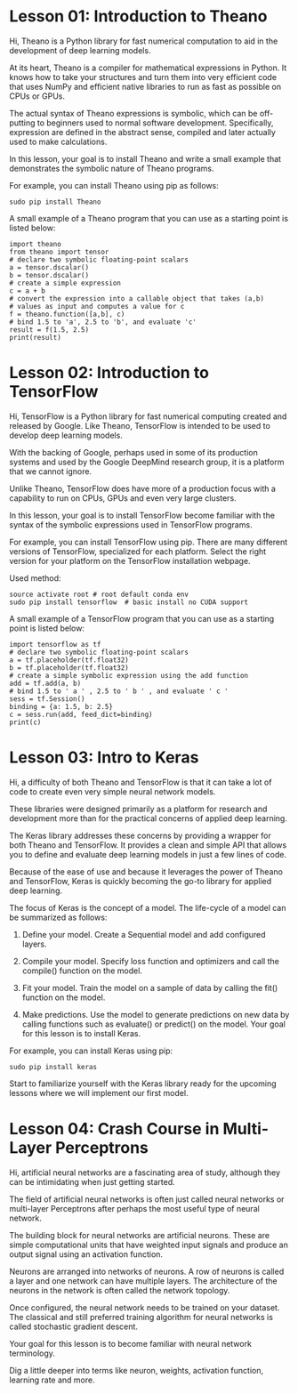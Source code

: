 # Lesson 01: Introduction to Theano

Hi, Theano is a Python library for fast numerical computation to aid in the development of deep learning models.

At its heart, Theano is a compiler for mathematical expressions in Python. It knows how to take your structures and turn them into very efficient code that uses NumPy and efficient native libraries to run as fast as possible on CPUs or GPUs.

The actual syntax of Theano expressions is symbolic, which can be off-putting to beginners used to normal software development. Specifically, expression are defined in the abstract sense, compiled and later actually used to make calculations.

In this lesson, your goal is to install Theano and write a small example that demonstrates the symbolic nature of Theano programs.

For example, you can install Theano using pip as follows:
```
sudo pip install Theano
```

A small example of a Theano program that you can use as a starting point is listed below:
```
import theano
from theano import tensor
# declare two symbolic floating-point scalars
a = tensor.dscalar()
b = tensor.dscalar()
# create a simple expression
c = a + b
# convert the expression into a callable object that takes (a,b)
# values as input and computes a value for c
f = theano.function([a,b], c)
# bind 1.5 to 'a', 2.5 to 'b', and evaluate 'c'
result = f(1.5, 2.5)
print(result)
```


# Lesson 02:  Introduction to TensorFlow

Hi, TensorFlow is a Python library for fast numerical computing created and released by Google. Like Theano, TensorFlow is intended to be used to develop deep learning models.

With the backing of Google, perhaps used in some of its production systems and used by the Google DeepMind research group, it is a platform that we cannot ignore.

Unlike Theano, TensorFlow does have more of a production focus with a capability to run on CPUs, GPUs and even very large clusters.

In this lesson, your goal is to install TensorFlow become familiar with the syntax of the symbolic expressions used in TensorFlow programs.

For example, you can install TensorFlow using pip. There are many different versions of TensorFlow, specialized for each platform. Select the right version for your platform on the TensorFlow installation webpage.

Used method:

```
source activate root # root default conda env
sudo pip install tensorflow  # basic install no CUDA support

```

A small example of a TensorFlow program that you can use as a starting point is listed below:

```
import tensorflow as tf
# declare two symbolic floating-point scalars
a = tf.placeholder(tf.float32)
b = tf.placeholder(tf.float32)
# create a simple symbolic expression using the add function
add = tf.add(a, b)
# bind 1.5 to ' a ' , 2.5 to ' b ' , and evaluate ' c '
sess = tf.Session()
binding = {a: 1.5, b: 2.5}
c = sess.run(add, feed_dict=binding)
print(c)
```


# Lesson 03: Intro to Keras

Hi, a difficulty of both Theano and TensorFlow is that it can take a lot of code to create even very simple neural network models.

These libraries were designed primarily as a platform for research and development more than for the practical concerns of applied deep learning.

The Keras library addresses these concerns by providing a wrapper for both Theano and TensorFlow. It provides a clean and simple API that allows you to define and evaluate deep learning models in just a few lines of code.

Because of the ease of use and because it leverages the power of Theano and TensorFlow, Keras is quickly becoming the go-to library for applied deep learning.

The focus of Keras is the concept of a model. The life-cycle of a model can be summarized as follows:

1. Define your model. Create a Sequential model and add configured layers.

2. Compile your model. Specify loss function and optimizers and call the compile() function on the model.

3. Fit your model. Train the model on a sample of data by calling the fit() function on the model.

4. Make predictions. Use the model to generate predictions on new data by calling functions such as evaluate() or predict() on the model.
Your goal for this lesson is to install Keras.

For example, you can install Keras using pip:

`sudo pip install keras`

Start to familiarize yourself with the Keras library ready for the upcoming lessons where we will implement our first model.

# Lesson 04: Crash Course in Multi-Layer Perceptrons

Hi, artificial neural networks are a fascinating area of study, although they can be intimidating when just getting started.

The field of artificial neural networks is often just called neural networks or multi-layer Perceptrons after perhaps the most useful type of neural network.

The building block for neural networks are artificial neurons. These are simple computational units that have weighted input signals and produce an output signal using an activation function.

Neurons are arranged into networks of neurons. A row of neurons is called a layer and one network can have multiple layers. The architecture of the neurons in the network is often called the network topology.

Once configured, the neural network needs to be trained on your dataset. The classical and still preferred training algorithm for neural networks is called stochastic gradient descent.

Your goal for this lesson is to become familiar with neural network terminology.

Dig a little deeper into terms like neuron, weights, activation function, learning rate and more.

